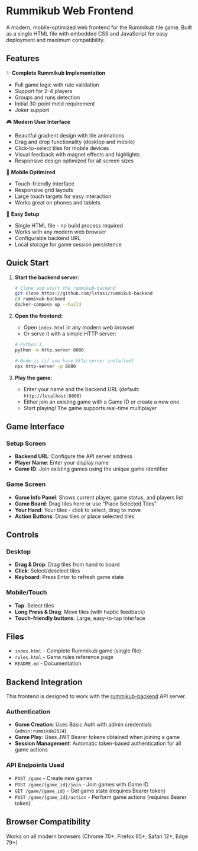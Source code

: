 # Rummikub Web Frontend

A modern, mobile-optimized web frontend for the Rummikub tile game. Built as a single HTML file with embedded CSS and JavaScript for easy deployment and maximum compatibility.

## Features

✨ **Complete Rummikub Implementation**
- Full game logic with rule validation
- Support for 2-4 players
- Groups and runs detection
- Initial 30-point meld requirement
- Joker support

🎮 **Modern User Interface**
- Beautiful gradient design with tile animations
- Drag and drop functionality (desktop and mobile)
- Click-to-select tiles for mobile devices
- Visual feedback with magnet effects and highlights
- Responsive design optimized for all screen sizes

📱 **Mobile Optimized**
- Touch-friendly interface
- Responsive grid layouts
- Large touch targets for easy interaction
- Works great on phones and tablets

🔧 **Easy Setup**
- Single HTML file - no build process required
- Works with any modern web browser
- Configurable backend URL
- Local storage for game session persistence

## Quick Start

1. **Start the backend server:**
   ```bash
   # Clone and start the rummikub-backend
   git clone https://github.com/lstasi/rummikub-backend
   cd rummikub-backend
   docker-compose up --build
   ```

2. **Open the frontend:**
   - Open `index.html` in any modern web browser
   - Or serve it with a simple HTTP server:
   ```bash
   # Python 3
   python -m http.server 8080
   
   # Node.js (if you have http-server installed)
   npx http-server -p 8080
   ```

3. **Play the game:**
   - Enter your name and the backend URL (default: `http://localhost:8000`)
   - Either join an existing game with a Game ID or create a new one
   - Start playing! The game supports real-time multiplayer

## Game Interface

### Setup Screen
- **Backend URL**: Configure the API server address
- **Player Name**: Enter your display name
- **Game ID**: Join existing games using the unique game identifier

### Game Screen
- **Game Info Panel**: Shows current player, game status, and players list
- **Game Board**: Drag tiles here or use "Place Selected Tiles"
- **Your Hand**: Your tiles - click to select, drag to move
- **Action Buttons**: Draw tiles or place selected tiles

## Controls

### Desktop
- **Drag & Drop**: Drag tiles from hand to board
- **Click**: Select/deselect tiles
- **Keyboard**: Press Enter to refresh game state

### Mobile/Touch
- **Tap**: Select tiles
- **Long Press & Drag**: Move tiles (with haptic feedback)
- **Touch-friendly buttons**: Large, easy-to-tap interface

## Files

- `index.html` - Complete Rummikub game (single file)
- `rules.html` - Game rules reference page
- `README.md` - Documentation

## Backend Integration

This frontend is designed to work with the [rummikub-backend](https://github.com/lstasi/rummikub-backend) API server.

### Authentication
- **Game Creation**: Uses Basic Auth with admin credentials (`admin:rummikub2024`)
- **Game Play**: Uses JWT Bearer tokens obtained when joining a game
- **Session Management**: Automatic token-based authentication for all game actions

### API Endpoints Used
- `POST /game` - Create new games
- `POST /game/{game_id}/join` - Join games with Game ID
- `GET /game/{game_id}` - Get game state (requires Bearer token)
- `POST /game/{game_id}/action` - Perform game actions (requires Bearer token)

## Browser Compatibility

Works on all modern browsers (Chrome 70+, Firefox 65+, Safari 12+, Edge 79+)
